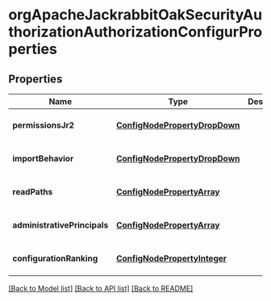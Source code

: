 # orgApacheJackrabbitOakSecurityAuthorizationAuthorizationConfigurProperties

## Properties
Name | Type | Description | Notes
------------ | ------------- | ------------- | -------------
**permissionsJr2** | [**ConfigNodePropertyDropDown**](ConfigNodePropertyDropDown.md) |  | [optional] [default to null]
**importBehavior** | [**ConfigNodePropertyDropDown**](ConfigNodePropertyDropDown.md) |  | [optional] [default to null]
**readPaths** | [**ConfigNodePropertyArray**](ConfigNodePropertyArray.md) |  | [optional] [default to null]
**administrativePrincipals** | [**ConfigNodePropertyArray**](ConfigNodePropertyArray.md) |  | [optional] [default to null]
**configurationRanking** | [**ConfigNodePropertyInteger**](ConfigNodePropertyInteger.md) |  | [optional] [default to null]

[[Back to Model list]](../README.md#documentation-for-models) [[Back to API list]](../README.md#documentation-for-api-endpoints) [[Back to README]](../README.md)


